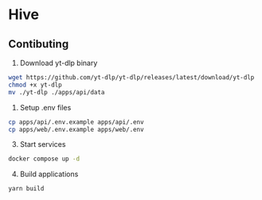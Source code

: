 # Hive

## Contibuting

1. Download yt-dlp binary

```sh
wget https://github.com/yt-dlp/yt-dlp/releases/latest/download/yt-dlp
chmod +x yt-dlp
mv ./yt-dlp ./apps/api/data
```

1. Setup .env files

```sh
cp apps/api/.env.example apps/api/.env
cp apps/web/.env.example apps/web/.env
```

3. Start services

```sh
docker compose up -d
```

4. Build applications

```sh
yarn build
```
